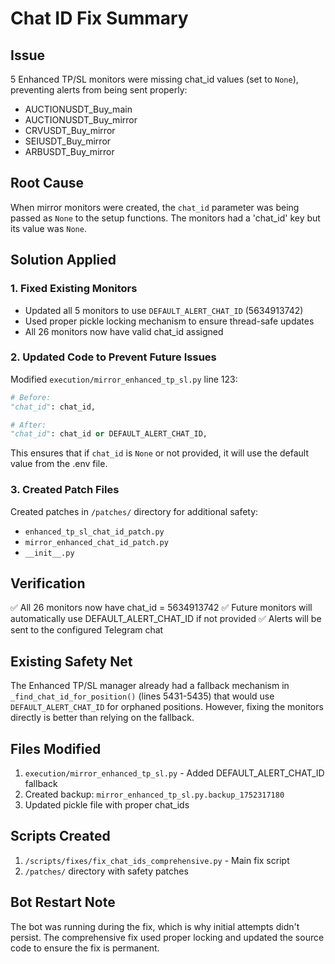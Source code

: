 # Chat ID Fix Summary

## Issue
5 Enhanced TP/SL monitors were missing chat_id values (set to `None`), preventing alerts from being sent properly:
- AUCTIONUSDT_Buy_main
- AUCTIONUSDT_Buy_mirror
- CRVUSDT_Buy_mirror
- SEIUSDT_Buy_mirror
- ARBUSDT_Buy_mirror

## Root Cause
When mirror monitors were created, the `chat_id` parameter was being passed as `None` to the setup functions. The monitors had a 'chat_id' key but its value was `None`.

## Solution Applied

### 1. Fixed Existing Monitors
- Updated all 5 monitors to use `DEFAULT_ALERT_CHAT_ID` (5634913742)
- Used proper pickle locking mechanism to ensure thread-safe updates
- All 26 monitors now have valid chat_id assigned

### 2. Updated Code to Prevent Future Issues
Modified `execution/mirror_enhanced_tp_sl.py` line 123:
```python
# Before:
"chat_id": chat_id,

# After:
"chat_id": chat_id or DEFAULT_ALERT_CHAT_ID,
```

This ensures that if `chat_id` is `None` or not provided, it will use the default value from the .env file.

### 3. Created Patch Files
Created patches in `/patches/` directory for additional safety:
- `enhanced_tp_sl_chat_id_patch.py`
- `mirror_enhanced_chat_id_patch.py`
- `__init__.py`

## Verification
✅ All 26 monitors now have chat_id = 5634913742
✅ Future monitors will automatically use DEFAULT_ALERT_CHAT_ID if not provided
✅ Alerts will be sent to the configured Telegram chat

## Existing Safety Net
The Enhanced TP/SL manager already had a fallback mechanism in `_find_chat_id_for_position()` (lines 5431-5435) that would use `DEFAULT_ALERT_CHAT_ID` for orphaned positions. However, fixing the monitors directly is better than relying on the fallback.

## Files Modified
1. `execution/mirror_enhanced_tp_sl.py` - Added DEFAULT_ALERT_CHAT_ID fallback
2. Created backup: `mirror_enhanced_tp_sl.py.backup_1752317180`
3. Updated pickle file with proper chat_ids

## Scripts Created
1. `/scripts/fixes/fix_chat_ids_comprehensive.py` - Main fix script
2. `/patches/` directory with safety patches

## Bot Restart Note
The bot was running during the fix, which is why initial attempts didn't persist. The comprehensive fix used proper locking and updated the source code to ensure the fix is permanent.